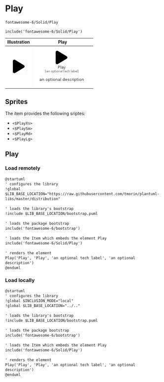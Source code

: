 # Play


```text
fontawesome-6/Solid/Play
```

```text
include('fontawesome-6/Solid/Play')
```



| Illustration | Play |
| :---: | :---: |
| ![illustration for Illustration](../../fontawesome-6/Solid/Play.png) | ![illustration for Play](../../fontawesome-6/Solid/Play.Local.png) |



## Sprites
The item provides the following sriptes:

- `<$PlayXs>`
- `<$PlaySm>`
- `<$PlayMd>`
- `<$PlayLg>`





## Play

### Load remotely
```plantuml
@startuml
' configures the library
!global $LIB_BASE_LOCATION="https://raw.githubusercontent.com/tmorin/plantuml-libs/master/distribution"

' loads the library's bootstrap
!include $LIB_BASE_LOCATION/bootstrap.puml

' loads the package bootstrap
include('fontawesome-6/bootstrap')

' loads the Item which embeds the element Play
include('fontawesome-6/Solid/Play')

' renders the element
Play('Play', 'Play', 'an optional tech label', 'an optional description')
@enduml
```

### Load locally
```plantuml
@startuml
' configures the library
!global $INCLUSION_MODE="local"
!global $LIB_BASE_LOCATION="../.."

' loads the library's bootstrap
!include $LIB_BASE_LOCATION/bootstrap.puml

' loads the package bootstrap
include('fontawesome-6/bootstrap')

' loads the Item which embeds the element Play
include('fontawesome-6/Solid/Play')

' renders the element
Play('Play', 'Play', 'an optional tech label', 'an optional description')
@enduml
```

